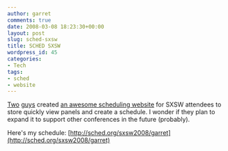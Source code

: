 ```yaml
---
author: garret
comments: true
date: 2008-03-08 18:23:30+00:00
layout: post
slug: sched-sxsw
title: SCHED SXSW
wordpress_id: 45
categories:
- Tech
tags:
- sched
- website
---
```


[Two](http://chir.ag/about) [guys](http://gtmcknight.org/) created [an awesome scheduling website](http://sched.org/sxsw2008/) for SXSW attendees to store quickly view panels and create a schedule. I wonder if they plan to expand it to support other conferences in the future (probably).

Here's my schedule: [http://sched.org/sxsw2008/garret](http://sched.org/sxsw2008/garret)
